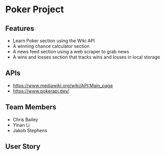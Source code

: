 # Poker Project
## Features
* Learn Poker section using the Wiki API
* A winning chance calculator section
* A news feed section using a web scraper to grab news
* A wins and losses section that tracks wins and losses in local storage

## APIs
* https://www.mediawiki.org/wiki/API:Main_page
* https://www.pokerapi.dev/

## Team Members
* Chris Bailey
* Yinan Li
* Jakob Stephens

## User Story

